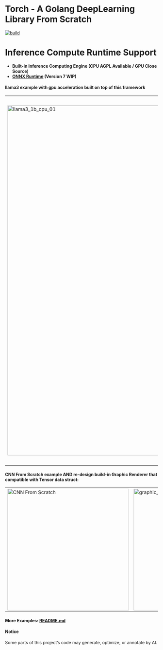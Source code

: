 # Torch - A Golang DeepLearning Library From Scratch

[![build](https://github.com/Jimmy2099/torch/actions/workflows/build.yml/badge.svg?branch=master)](https://github.com/Jimmy2099/torch/actions/workflows/build.yml)

# Inference Compute Runtime Support 
- **Built-in Inference Computing Engine (CPU AGPL Available / GPU Close Source)**
- **[ONNX Runtime](https://github.com/onnx/onnx/blob/main/docs/Operators.md) (Version 7 WIP)**

#### llama3 example with gpu acceleration built on top of this framework
<table>
<tr>
<td><img src="images/r_llama3_1b_01.png" alt="llama3_1b_cpu_01" width="1149"></td>
<td><img src="images/r_llama3_1b_02.png" alt="llama3_1b_cpu-02" width="1207"></td>
</tr>
</table>

#### CNN From Scratch example AND re-design build-in Graphic Renderer that compatible with Tensor data struct:
<table>
<tr>
<td><img src="images/02_cnn.png" alt="CNN From Scratch" width="400"></td>
<td><img src="images/graphic_01_software_renderer.png" alt="graphic_renderer" width="400"></td>
</tr>
</table>

#### More Examples:  [README.md](images/README.md)

####  Notice
Some parts of this project’s code may generate, optimize, or annotate by AI.
